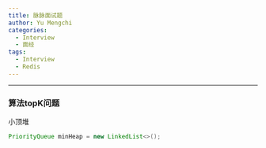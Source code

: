 ```yaml
---
title: 脉脉面试题
author: Yu Mengchi
categories:
  - Interview
  - 面经
tags:
  - Interview
  - Redis
---
```



---
### 算法topK问题

小顶堆
```java
PriorityQueue minHeap = new LinkedList<>();
```
